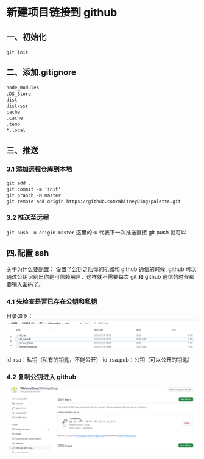 # 新建项目链接到 github

## 一、初始化

`git init`

## 二、添加.gitignore

```
node_modules
.DS_Store
dist
dist-ssr
cache
.cache
.temp
*.local
```

## 三、推送

### 3.1 添加远程仓库到本地

```
git add .
git commit -m 'init'
git branch -M master
git remote add origin https://github.com/WhitneyDing/palette.git
```

### 3.2 推送至远程

`git push -u origin master`
这里的-u 代表下一次推送直接 git push 就可以

## 四.配置 ssh

关于为什么要配置：
设置了公钥之后你的机器和 github 通信的时候, github 可以通过公钥识别出你是可信赖用户，这样就不需要每次 git 和 github 通信的时候都要输入密码了。

### 4.1 先检查是否已存在公钥和私钥

目录如下：
![alt text](image.png)

id_rsa：私钥（私有的钥匙，不能公开）
id_rsa.pub：公钥（可以公开的钥匙）

### 4.2 复制公钥进入 github

![alt text](image-1.png)
